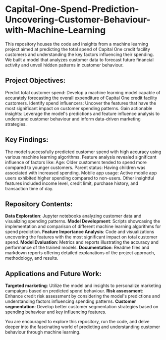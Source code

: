 # Capital-One-Spend-Prediction-Uncovering-Customer-Behaviour-with-Machine-Learning

This repository houses the code and insights from a machine learning project aimed at predicting the total spend of Capital One credit facility customers and understanding the key factors influencing their spending. We built a model that analyzes customer data to forecast future financial activity and unveil hidden patterns in customer behaviour.

## Project Objectives:

Predict total customer spend: Develop a machine learning model capable of accurately forecasting the overall expenditure of Capital One credit facility customers.
Identify spend influencers: Uncover the features that have the most significant impact on customer spending patterns.
Gain actionable insights: Leverage the model's predictions and feature influence analysis to understand customer behaviour and inform data-driven marketing strategies.

## Key Findings:

The model successfully predicted customer spend with high accuracy using various machine learning algorithms.
Feature analysis revealed significant influence of factors like:
Age: Older customers tended to spend more compared to younger customers.
Parent status: Having children was associated with increased spending.
Mobile app usage: Active mobile app users exhibited higher spending compared to non-users.
Other insightful features included income level, credit limit, purchase history, and transaction time of day.

## Repository Contents:

**Data Exploration**: Jupyter notebooks analyzing customer data and visualizing spending patterns.
**Model Development**: Scripts showcasing the implementation and comparison of different machine learning algorithms for spend prediction.
**Feature Importance Analysis**: Code and visualizations uncovering the features with the most significant impact on total customer spend.
**Model Evaluation**: Metrics and reports illustrating the accuracy and performance of the trained models.
**Documentation**: Readme files and markdown reports offering detailed explanations of the project approach, methodology, and results.

## Applications and Future Work:

**Targeted marketing**: Utilize the model and insights to personalize marketing campaigns based on predicted spend behaviour.
**Risk assessment**: Enhance credit risk assessment by considering the model's predictions and understanding factors influencing spending patterns.
**Customer segmentation**: Develop better customer segmentation strategies based on spending behaviour and key influencing features.

You are encouraged to explore this repository, run the code, and delve deeper into the fascinating world of predicting and understanding customer behaviour through machine learning.
